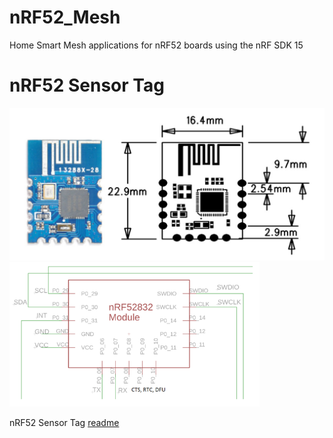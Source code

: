 # nRF52_Mesh
Home Smart Mesh applications for nRF52 boards using the nRF SDK 15

# nRF52 Sensor Tag

<img src="boards/nrf52_sensortag/images/module_size.png" width="600">
<br/>
<img src="boards/nrf52_sensortag/images/schematics_pinout.png" width="400">

nRF52 Sensor Tag [readme](applications/nrf52_sensortag/README.md)
